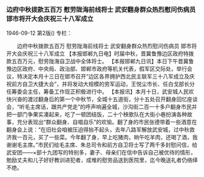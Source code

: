 ### 边府中秋拨款五百万  慰劳陇海前线将士  武安翻身群众热烈慰问伤病员  邯市将开大会庆祝三十八军成立

1946-09-12
第2版()
专栏：

　　边府中秋拨款五百万
    慰劳陇海前线将士
    武安翻身群众热烈慰问伤病员
    邯市将开大会庆祝三十八军成立
    【本报邯郸九日电】时届中秋，晋冀鲁豫边区政府特拨款五百万元，慰劳陇海自卫战中全体将士。
    【本报邯郸九日讯】本日下午晋冀鲁豫边区政府、中央局、政治部、邯郸市政府等机关代表，假军区交际处，举行会议，特决定本月十三日在邯市召开“边区各界拥护西北民主联军三十八军成立及庆祝前方自卫大捷大会”，并将发动大规模的劳军运动，王悦尘市长、任白戈部长分任筹委会主任，筹备工作现正积极进行中。
    【本报讯】本月十日，武安城人民欢快兴奋的渡过翻身后的第一个中秋节，全城十五道街，分十五处召开翻身回忆座谈会，“听毛主席话，跟共产党走”的呼声响遍全城，沙沟街二百一十多户翻身市民并把一部门争果实凑起来，吃了一顿团结饭，二十个秧歌队在大街小巷扮演各种故事，充分表现出“群众翻身、自唱自乐”的欢愉。翻了身的市民张德带着一些酒意在翻身会上说：“在旧社会咱被压迫得抬不起头，去年八路军解放武安城，过中秋救济我一百元，买了一些菜。今年翻了身，早上吃猪肉，晌午吃羊肉，还喝了酒，我谢谢毛主席。”市民们给毛主席、朱总司令和前方自卫将士写了两千多封慰问信，给武安团——×部十九团写的特别多，妻子、母亲们在信中告诉自己被优待的情形，勉励丈夫和儿子好好教训进犯者，成堆的慰劳品送到医院里，迄今晚送礼者仍络绎不绝。
